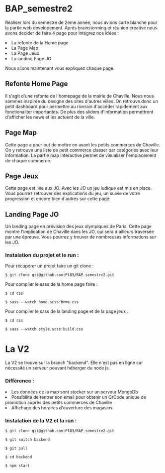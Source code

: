 ﻿# BAP_semestre2
Réaliser lors du semestre de 2éme année, nous avions carte blanche pour la partie web developement. 
Aprés brainstorming et réunion créative nous avons decider de faire 4 page pour intégrez nos idées : 
  <li> La refonte de la Home page </li>
  <li> La Page Map </li>
  <li> La Page Jeux </li>
  <li> La landing Page JO </li>
  
 Nous allons maintenant vous expliquez chaque page.
 
 ## Refonte Home Page
 Il s'agit d'une refonte de l'homepage de la mairie de Chaville. 
 Nous nous sommes inspirée du designe des sites d'autres villes. 
 On retrouve donc un petit dashboard pour permettre au riverain d'accéder rapidement aux fonctionaliter importantes. 
 De plus des sliders d'information permettront d'afficher les news et les actuent de la ville.

 ## Page Map
Cette page a pour but de mettre en avant les petits commerces de Chaville. 
 On y retrouve une liste de petit commerce classer par catégories avec leur information.
 La partie map interactive permet de visualiser l'emplacement de chaque commerce.
 
 ## Page Jeux
 Cette page est liée aux JO. Avec les JO un jeu ludique est mis en place. 
 Vous pourrez retrouver des explications du jeu, un suivie de votre progression et encore bien d'autres sur cette page.

 ## Landing Page JO
Un landing page en prévision des jeux olympiques de Paris. 
 Cette page montre l'implication de Chaville dans les JO, qui sera d'ailleurs traversée par une épreuve.
 Vous pourrez y trouver de nombreuses informations sur les JO.
 
 ### Instalation du projet et le run :
 
 Pour récupérer un projet faire un git clone : 
 
 `$ git clone git@github.com:Pl83/BAP_semestre2.git`
 
 Pour compiler le sass de la home page faire : 
 
 `$ cd css` 
 
 `$ sass --watch home.scss:home.css`
 
 Pour compiler le sass de la landing page et de la page jeux : 
 
 `$ cd css` 
 
 `$ sass --watch style.scss:build.css`


# La V2
La V2 se trouve sur la branch "backend". Elle n'est pas en ligne car nécessité un serveur pouvant héberger du node js.

### Différence :
<li>Les données de la map sont stocker sur un serveur MongoDb</li>
<li>Possibilité de rentrer son email pour obtenir un QrCode unique de promotion auprès des petits commerces de Chaville</li>
<li>Affichage des horaires d'ouverture des magasins</li>

### Instalation de la V2 et la run :

`$ git clone git@github.com:Pl83/BAP_semestre2.git`

`$ git switch backend`

`$ git pull `

`$ cd backend`

`$ npm start`
